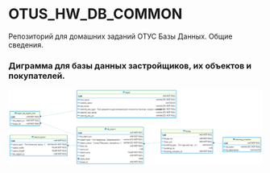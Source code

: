 # OTUS_HW_DB_COMMON
Репозиторий для домашних заданий ОТУС Базы Данных. Общие сведения.

### Диграмма для базы данных застройщиков, их объектов и покупателей.

![диаграмма](https://github.com/sidorovAlexeyTest/OTUS_HW_DB_COMMON/blob/otus_hw_1/img/postgres%20-%20otus_hw_1.png)
